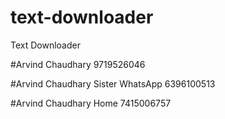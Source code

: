 # text-downloader
Text Downloader

#Arvind Chaudhary 
9719526046

#Arvind Chaudhary Sister WhatsApp
6396100513

#Arvind Chaudhary Home
7415006757
